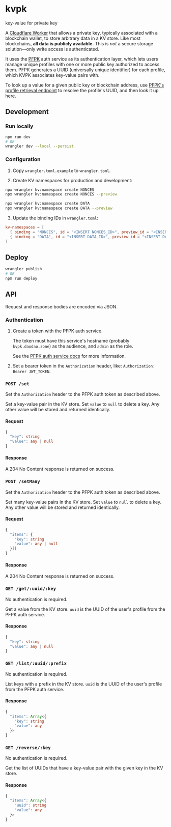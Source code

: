 # kvpk

key-value for private key

A [Cloudflare Worker](https://workers.cloudflare.com/) that allows a private
key, typically associated with a blockchain wallet, to store arbitrary data in a
KV store. Like most blockchains, **all data is publicly available.** This is
_not_ a secure storage solution—only write access is authenticated.

It uses the [PFPK](https://github.com/DA0-DA0/pfpk) auth service as its
authentication layer, which lets users manage unique profiles with one or more
public key authorized to access them. PFPK generates a UUID (universally unique
identifier) for each profile, which KVPK associates key-value pairs with.

To look up a value for a given public key or blockchain address, use
[PFPK's profile retrieval endpoint](https://github.com/DA0-DA0/pfpk?tab=readme-ov-file#get-publickey)
to resolve the profile's UUID, and then look it up here.

## Development

### Run locally

```sh
npm run dev
# OR
wrangler dev --local --persist
```

### Configuration

1. Copy `wrangler.toml.example` to `wrangler.toml`.

2. Create KV namespaces for production and development:

```sh
npx wrangler kv:namespace create NONCES
npx wrangler kv:namespace create NONCES --preview

npx wrangler kv:namespace create DATA
npx wrangler kv:namespace create DATA --preview
```

3. Update the binding IDs in `wrangler.toml`:

```toml
kv-namespaces = [
  { binding = "NONCES", id = "<INSERT NONCES_ID>", preview_id = "<INSERT NONCES_PREVIEW_ID>" },
  { binding = "DATA", id = "<INSERT DATA_ID>", preview_id = "<INSERT DATA_PREVIEW_ID>" },
]
```

## Deploy

```sh
wrangler publish
# OR
npm run deploy
```

## API

Request and response bodies are encoded via JSON.

### Authentication

1. Create a token with the PFPK auth service.

   The token must have this service's hostname (probably `kvpk.daodao.zone`) as
   the audience, and `admin` as the role.

   See the [PFPK auth service
   docs](https://github.com/DA0-DA0/pfpk?tab=readme-ov-file#post-tokens) for more
   information.

2. Set a bearer token in the `Authorization` header, like: `Authorization: Bearer JWT_TOKEN`.

### `POST /set`

Set the `Authorization` header to the PFPK auth token as described above.

Set a key-value pair in the KV store. Set `value` to `null` to delete a key. Any
other value will be stored and returned identically.

#### Request

```typescript
{
  "key": string
  "value": any | null
}
```

#### Response

A 204 No Content response is returned on success.

### `POST /setMany`

Set the `Authorization` header to the PFPK auth token as described above.

Set many key-value pairs in the KV store. Set `value` to `null` to delete a key.
Any other value will be stored and returned identically.

#### Request

```typescript
{
  "items": {
    "key": string
    "value": any | null
  }[]
}
```

#### Response

A 204 No Content response is returned on success.

### `GET /get/:uuid/:key`

No authentication is required.

Get a value from the KV store. `uuid` is the UUID of the user's profile from the
PFPK auth service.

#### Response

```typescript
{
  "key": string
  "value": any | null
}
```

### `GET /list/:uuid/:prefix`

No authentication is required.

List keys with a prefix in the KV store. `uuid` is the UUID of the user's
profile from the PFPK auth service.

#### Response

```typescript
{
  "items": Array<{
    "key": string
    "value": any
  }>
}
```

### `GET /reverse/:key`

No authentication is required.

Get the list of UUIDs that have a key-value pair with the given key in the KV
store.

#### Response

```typescript
{
  "items": Array<{
    "uuid": string
    "value": any
  }>
}
```
